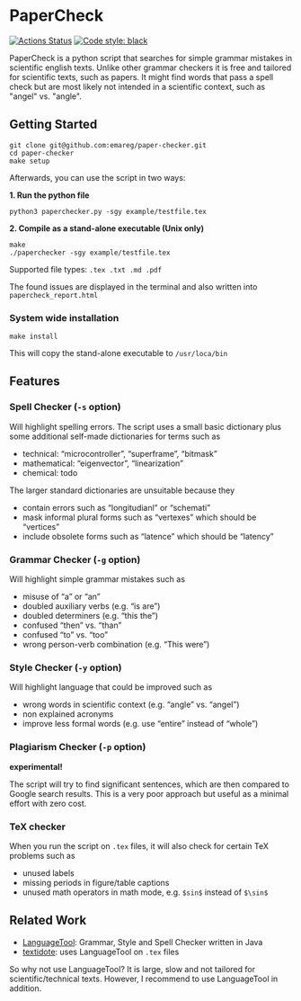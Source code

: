 # PaperCheck

[![Actions Status](https://github.com/emareg/paper-checker/workflows/CI/badge.svg)](https://github.com/emareg/paper-checker)
[![Code style: black](https://img.shields.io/badge/code%20style-black-000000.svg)](https://github.com/psf/black)

PaperCheck is a python script that searches for simple grammar mistakes in scientific english texts. Unlike other grammar checkers it is free and tailored for scientific texts, such as papers. It might find words that pass a spell check but are most likely not intended in a scientific context, such as "angel" vs. "angle".

## Getting Started

```
git clone git@github.com:emareg/paper-checker.git
cd paper-checker
make setup
```

Afterwards, you can use the script in two ways:

**1. Run the python file**
```
python3 paperchecker.py -sgy example/testfile.tex
```

**2. Compile as a stand-alone executable (Unix only)**
```
make
./paperchecker -sgy example/testfile.tex
```

Supported file types: `.tex .txt .md .pdf`

The found issues are displayed in the terminal and also written into `papercheck_report.html`

### System wide installation

```
make install
```

This will copy the stand-alone executable to `/usr/loca/bin`

## Features

### Spell Checker (`-s` option)
Will highlight spelling errors. The script uses a small basic dictionary plus some additional self-made dictionaries for terms such as

* technical: “microcontroller”, “superframe”, “bitmask”
* mathematical: “eigenvector”, “linearization”
* chemical: todo

The larger standard dictionaries are unsuitable because they

* contain errors such as “longitudianl” or “schemati”
* mask informal plural forms such as “vertexes” which should be “vertices”
* include obsolete forms such as “latence” which should be “latency”

### Grammar Checker (`-g` option)
Will highlight simple grammar mistakes such as

* misuse of “a” or “an”
* doubled auxiliary verbs (e.g. “is are”)
* doubled determiners (e.g. “this the”)
* confused “then” vs. “than”
* confused “to” vs. “too”
* wrong person-verb combination (e.g. “This were”)

### Style Checker (`-y` option)
Will highlight language that could be improved such as

* wrong words in scientific context (e.g. “angle” vs. “angel”)
* non explained acronyms
* improve less formal words (e.g. use “entire” instead of “whole”)
<!-- * numbers below 12 are written as digits -->

### Plagiarism Checker (`-p` option)
**experimental!**

The script will try to find significant sentences, which are then compared to Google search results. This is a very poor approach but useful as a minimal effort with zero cost.

### TeX checker
When you run the script on `.tex` files, it will also check for certain TeX problems such as

* unused labels
* missing periods in figure/table captions
* unused math operators in math mode, e.g. `$sin$` instead of `$\sin$`

## Related Work

* [LanguageTool](https://languagetool.org/): Grammar, Style and Spell Checker written in Java
* [textidote](https://github.com/sylvainhalle/textidote): uses LanguageTool on `.tex` files

So why not use LanguageTool? It is large, slow and not tailored for scientific/technical texts. However, I recommend to use LanguageTool in addition.
